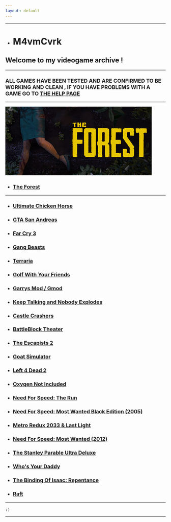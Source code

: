 ```yaml
---
layout: default
---
```


* * *

*   # M4vmCvrk
## Welcome to my videogame archive !

* * *

### ALL GAMES HAVE BEEN TESTED AND ARE CONFIRMED TO BE WORKING AND CLEAN , IF YOU HAVE PROBLEMS WITH A GAME GO TO [THE HELP PAGE](/games/help.md)

* * * 

![The Forest](./assets/TheForest.jpg "The Forest")

*   ### [The Forest](/games/theforest.md)

* * *

*   ### [Ultimate Chicken Horse](/games/ultimatechickenhorse.md)

*   ### [GTA San Andreas](/games/gtasa.md)

*   ### [Far Cry 3](/games/farcry3.md)

*   ### [Gang Beasts](/games/gangbeasts.md)

*   ### [Terraria](/games/terraria.md)

*   ### [Golf With Your Friends](/games/gwyf.md)

*   ### [Garrys Mod / Gmod](/games/gmod.md)

*   ### [Keep Talking and Nobody Explodes](/games/ktane.md)

*   ### [Castle Crashers](/games/castlecrashers.md)

*   ### [BattleBlock Theater](/games/bbt.md)

*   ### [The Escapists 2](/games/te2.md)

*   ### [Goat Simulator](/games/goatsim.md)

*   ### [Left 4 Dead 2](/games/l4d2.md)

*   ### [Oxygen Not Included](/games/oni.md)

*   ### [Need For Speed: The Run](/games/nfstr.md)

*   ### [Need For Speed: Most Wanted Black Edition (2005)](/games/nfsmw05.md)

*   ### [Metro Redux 2033 & Last Light](/games/mr.md)

*   ### [Need For Speed: Most Wanted (2012)](/games/nfsmw12.md)

*   ### [The Stanley Parable Ultra Deluxe](/games/tspud.md)

*   ### [Who's Your Daddy](/games/wyd.md)

*   ### [The Binding Of Isaac: Repentance](/games/tboir.md)

*   ### [Raft](/games/raft.md)

* * *

```
:)
```

* * *